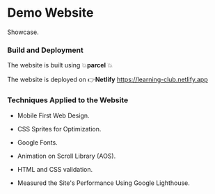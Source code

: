 # **Demo Website**
Showcase. 
### Build and Deployment ###
The website is built using :boom:**parcel** :boom:

The website is deployed on :point_right:**Netlify**
https://learning-club.netlify.app
### Techniques Applied to the Website ###
* Mobile First Web Design.

* CSS Sprites for Optimization.
* Google Fonts.

* Animation on Scroll Library (AOS).

* HTML and CSS validation.

* Measured the Site's Performance Using Google Lighthouse.


